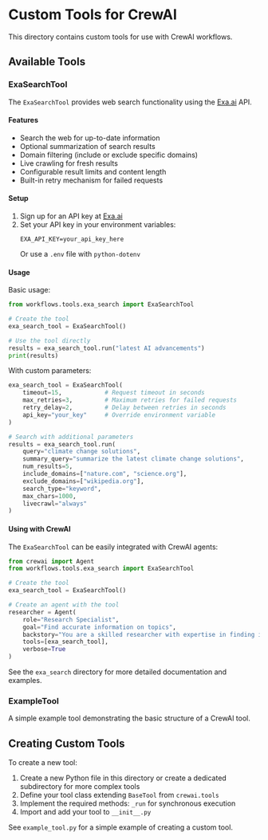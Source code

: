 # Custom Tools for CrewAI

This directory contains custom tools for use with CrewAI workflows.

## Available Tools

### ExaSearchTool

The `ExaSearchTool` provides web search functionality using the [Exa.ai](https://exa.ai) API.

#### Features

- Search the web for up-to-date information
- Optional summarization of search results
- Domain filtering (include or exclude specific domains)
- Live crawling for fresh results
- Configurable result limits and content length
- Built-in retry mechanism for failed requests

#### Setup

1. Sign up for an API key at [Exa.ai](https://exa.ai)
2. Set your API key in your environment variables:
   ```
   EXA_API_KEY=your_api_key_here
   ```
   Or use a `.env` file with `python-dotenv`

#### Usage

Basic usage:

```python
from workflows.tools.exa_search import ExaSearchTool

# Create the tool
exa_search_tool = ExaSearchTool()

# Use the tool directly
results = exa_search_tool.run("latest AI advancements")
print(results)
```

With custom parameters:

```python
exa_search_tool = ExaSearchTool(
    timeout=15,            # Request timeout in seconds
    max_retries=3,         # Maximum retries for failed requests
    retry_delay=2,         # Delay between retries in seconds
    api_key="your_key"     # Override environment variable
)

# Search with additional parameters
results = exa_search_tool.run(
    query="climate change solutions",
    summary_query="summarize the latest climate change solutions",
    num_results=5,
    include_domains=["nature.com", "science.org"],
    exclude_domains=["wikipedia.org"],
    search_type="keyword",
    max_chars=1000,
    livecrawl="always"
)
```

#### Using with CrewAI

The `ExaSearchTool` can be easily integrated with CrewAI agents:

```python
from crewai import Agent
from workflows.tools.exa_search import ExaSearchTool

# Create the tool
exa_search_tool = ExaSearchTool()

# Create an agent with the tool
researcher = Agent(
    role="Research Specialist",
    goal="Find accurate information on topics",
    backstory="You are a skilled researcher with expertise in finding information.",
    tools=[exa_search_tool],
    verbose=True
)
```

See the `exa_search` directory for more detailed documentation and examples.

### ExampleTool

A simple example tool demonstrating the basic structure of a CrewAI tool.

## Creating Custom Tools

To create a new tool:

1. Create a new Python file in this directory or create a dedicated subdirectory for more complex tools
2. Define your tool class extending `BaseTool` from `crewai.tools`
3. Implement the required methods: `_run` for synchronous execution
4. Import and add your tool to `__init__.py`

See `example_tool.py` for a simple example of creating a custom tool. 